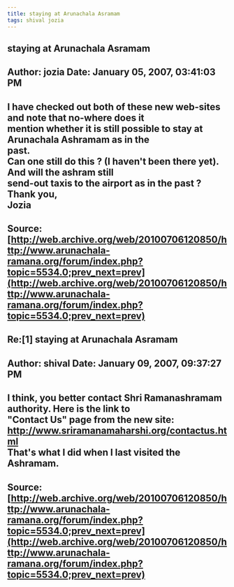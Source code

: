 ```yaml
--- 
title: staying at Arunachala Asramam   
tags: shival jozia  
---  
```

## staying at Arunachala Asramam  
Author: jozia               Date: January 05, 2007, 03:41:03 PM  
---  
I have checked out both of these new web-sites and note that no-where does it  
mention whether it is still possible to stay at Arunachala Ashramam as in the  
past.   
Can one still do this ? (I haven't been there yet). And will the ashram still  
send-out taxis to the airport as in the past ?   
Thank you,   
Jozia
 ---  
Source:[http://web.archive.org/web/20100706120850/http://www.arunachala-ramana.org/forum/index.php?topic=5534.0;prev_next=prev](http://web.archive.org/web/20100706120850/http://www.arunachala-ramana.org/forum/index.php?topic=5534.0;prev_next=prev)   
---  

## Re:[1] staying at Arunachala Asramam  
Author: shival              Date: January 09, 2007, 09:37:27 PM  
---  
I think, you better contact Shri Ramanashramam authority. Here is the link to  
"Contact Us" page from the new site: http://www.sriramanamaharshi.org/contactus.html   
That's what I did when I last visited the Ashramam.
 ---  
Source:[http://web.archive.org/web/20100706120850/http://www.arunachala-ramana.org/forum/index.php?topic=5534.0;prev_next=prev](http://web.archive.org/web/20100706120850/http://www.arunachala-ramana.org/forum/index.php?topic=5534.0;prev_next=prev)   
---  

